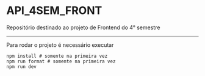 # API_4SEM_FRONT

Repositório destinado ao projeto de Frontend do 4° semestre

***

Para rodar o projeto é necessário executar
```
npm install # somente na primeira vez
npm run format # somente na primeira vez
npm run dev
